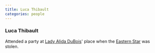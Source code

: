 ```yaml
---
title: Luca Thibault
categories: people
---
```


### Luca Thibault

Attended a party at [Lady Alida DuBois](AlidaDuBois)' place when the [Eastern Star](EasternStar) was stolen.
